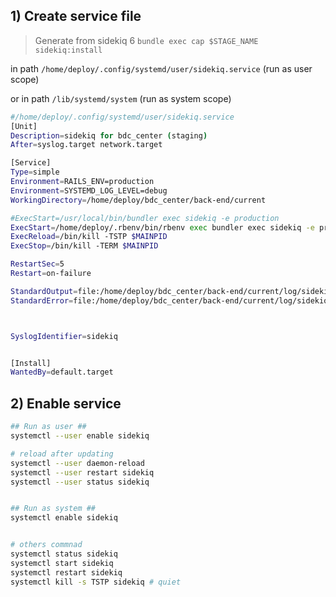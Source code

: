 ## 1) Create service file
> Generate from sidekiq 6 `bundle exec cap $STAGE_NAME sidekiq:install`

in path `/home/deploy/.config/systemd/user/sidekiq.service` (run as user scope)

or in path `/lib/systemd/system` (run as system scope)

```bash
#/home/deploy/.config/systemd/user/sidekiq.service
[Unit]
Description=sidekiq for bdc_center (staging)
After=syslog.target network.target

[Service]
Type=simple
Environment=RAILS_ENV=production
Environment=SYSTEMD_LOG_LEVEL=debug
WorkingDirectory=/home/deploy/bdc_center/back-end/current

#ExecStart=/usr/local/bin/bundler exec sidekiq -e production
ExecStart=/home/deploy/.rbenv/bin/rbenv exec bundler exec sidekiq -e production
ExecReload=/bin/kill -TSTP $MAINPID
ExecStop=/bin/kill -TERM $MAINPID

RestartSec=5
Restart=on-failure

StandardOutput=file:/home/deploy/bdc_center/back-end/current/log/sidekiq.log
StandardError=file:/home/deploy/bdc_center/back-end/current/log/sidekiq.log



SyslogIdentifier=sidekiq


[Install]
WantedBy=default.target
```


## 2) Enable service
```bash
## Run as user ##
systemctl --user enable sidekiq

# reload after updating
systemctl --user daemon-reload
systemctl --user restart sidekiq
systemctl --user status sidekiq


## Run as system ##
systemctl enable sidekiq


# others commnad
systemctl status sidekiq
systemctl start sidekiq
systemctl restart sidekiq
systemctl kill -s TSTP sidekiq # quiet
```
